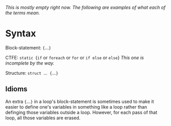 <I>This is mostly empty right now.  The following are examples of what each of the terms mean.  </I>
# Syntax

Block-statement: `{`...`}`

CTFE: `static `{`if` or `foreach` or `for` or `if else` or `else`}   <I>This one is incomplete by the way.  </I>

Structure: `struct `...` {`...`}`

## Idioms

An extra `{`...`}` in a loop's block-statement is sometimes used to make it easier to define one's variables in something like a loop rather than definging those variables outside a loop.  However, for each pass of that loop, all those variables are erased.  
